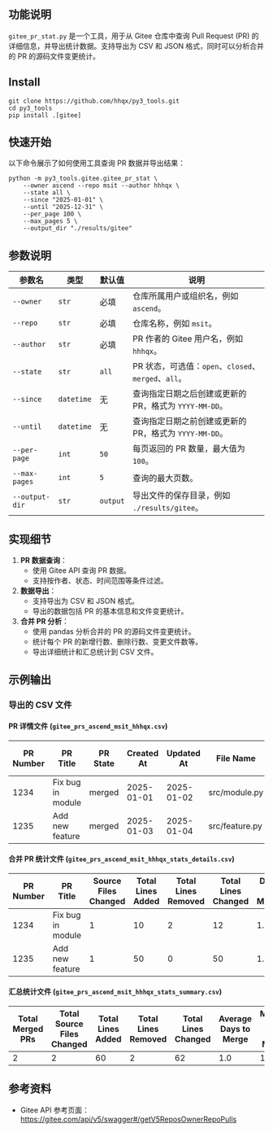 ## 功能说明

`gitee_pr_stat.py` 是一个工具，用于从 Gitee 仓库中查询 Pull Request (PR) 的详细信息，并导出统计数据。支持导出为 CSV 和 JSON 格式，同时可以分析合并的 PR 的源码文件变更统计。

## Install
```shell
git clone https://github.com/hhqx/py3_tools.git
cd py3_tools
pip install .[gitee]
```

## 快速开始
以下命令展示了如何使用工具查询 PR 数据并导出结果：
```shell
python -m py3_tools.gitee.gitee_pr_stat \
    --owner ascend --repo msit --author hhhqx \
    --state all \
    --since "2025-01-01" \
    --until "2025-12-31" \
    --per_page 100 \
    --max_pages 5 \
    --output_dir "./results/gitee"
```

## 参数说明
| 参数名         | 类型       | 默认值       | 说明                                                                 |
|----------------|------------|--------------|----------------------------------------------------------------------|
| `--owner`      | `str`      | 必填         | 仓库所属用户或组织名，例如 `ascend`。                                 |
| `--repo`       | `str`      | 必填         | 仓库名称，例如 `msit`。                                              |
| `--author`     | `str`      | 必填         | PR 作者的 Gitee 用户名，例如 `hhhqx`。                               |
| `--state`      | `str`      | `all`        | PR 状态，可选值：`open`、`closed`、`merged`、`all`。                 |
| `--since`      | `datetime` | 无           | 查询指定日期之后创建或更新的 PR，格式为 `YYYY-MM-DD`。               |
| `--until`      | `datetime` | 无           | 查询指定日期之前创建或更新的 PR，格式为 `YYYY-MM-DD`。               |
| `--per-page`   | `int`      | `50`         | 每页返回的 PR 数量，最大值为 `100`。                                 |
| `--max-pages`  | `int`      | `5`          | 查询的最大页数。                                                     |
| `--output-dir` | `str`      | `output`     | 导出文件的保存目录，例如 `./results/gitee`。                         |

## 实现细节
1. **PR 数据查询**：
   - 使用 Gitee API 查询 PR 数据。
   - 支持按作者、状态、时间范围等条件过滤。
2. **数据导出**：
   - 支持导出为 CSV 和 JSON 格式。
   - 导出的数据包括 PR 的基本信息和文件变更统计。
3. **合并 PR 分析**：
   - 使用 pandas 分析合并的 PR 的源码文件变更统计。
   - 统计每个 PR 的新增行数、删除行数、变更文件数等。
   - 导出详细统计和汇总统计到 CSV 文件。

## 示例输出
### 导出的 CSV 文件
#### PR 详情文件 (`gitee_prs_ascend_msit_hhhqx.csv`)
| PR Number | PR Title                  | PR State | Created At | Updated At | File Name                          | Change Type | Added Lines | Removed Lines | Total Changed Lines |
|-----------|---------------------------|----------|------------|------------|------------------------------------|-------------|-------------|---------------|---------------------|
| 1234      | Fix bug in module         | merged   | 2025-01-01 | 2025-01-02 | src/module.py                      | modified    | 10          | 2             | 12                  |
| 1235      | Add new feature           | merged   | 2025-01-03 | 2025-01-04 | src/feature.py                     | added       | 50          | 0             | 50                  |

#### 合并 PR 统计文件 (`gitee_prs_ascend_msit_hhhqx_stats_details.csv`)
| PR Number | PR Title                  | Source Files Changed | Total Lines Added | Total Lines Removed | Total Lines Changed | Days to Merge |
|-----------|---------------------------|-----------------------|-------------------|---------------------|---------------------|---------------|
| 1234      | Fix bug in module         | 1                     | 10                | 2                   | 12                  | 1.0           |
| 1235      | Add new feature           | 1                     | 50                | 0                   | 50                  | 1.0           |

#### 汇总统计文件 (`gitee_prs_ascend_msit_hhhqx_stats_summary.csv`)
| Total Merged PRs | Total Source Files Changed | Total Lines Added | Total Lines Removed | Total Lines Changed | Average Days to Merge | Median Days to Merge |
|-------------------|---------------------------|-------------------|---------------------|---------------------|-----------------------|----------------------|
| 2                 | 2                         | 60                | 2                   | 62                  | 1.0                   | 1.0                  |

## 参考资料
- Gitee API 参考页面：
  https://gitee.com/api/v5/swagger#/getV5ReposOwnerRepoPulls

